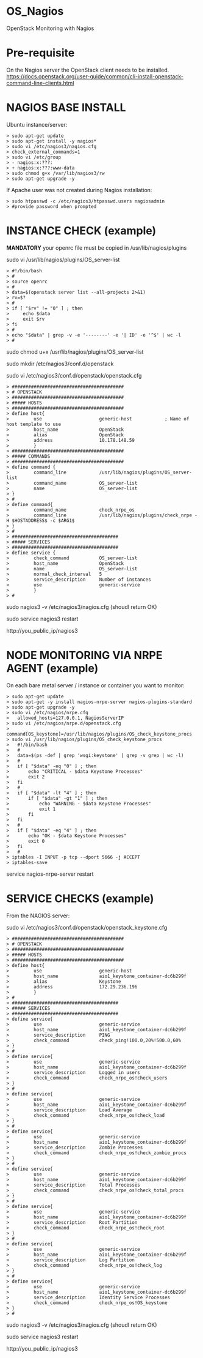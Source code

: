 # OS_Nagios
OpenStack Monitoring with Nagios

# Pre-requisite
On the Nagios server the OpenStack client needs to be installed.
https://docs.openstack.org/user-guide/common/cli-install-openstack-command-line-clients.html 

# NAGIOS BASE INSTALL
 
Ubuntu instance/server:

```
> sudo apt-get update
> sudo apt-get install -y nagios*
> sudo vi /etc/nagios3/nagios.cfg
> check_external_commands=1
> sudo vi /etc/group
> - nagios:x:???:
> + nagios:x:???:www-data
> sudo chmod g+x /var/lib/nagios3/rw
> sudo apt-get upgrade -y
```

If Apache user was not created during Nagios installation:

```
> sudo htpasswd -c /etc/nagios3/htpasswd.users nagiosadmin
> #provide password when prompted
```

# INSTANCE CHECK (example)
 
**MANDATORY** your openrc file must be copied in /usr/lib/nagios/plugins

sudo vi /usr/lib/nagios/plugins/OS_server-list

```
> #!/bin/bash
> #
> source openrc
> # 
> data=$(openstack server list --all-projects 2>&1)
> rv=$?
> #
> if [ "$rv" != "0" ] ; then
>     echo $data
>     exit $rv
> fi
> #
> echo "$data" | grep -v -e '--------' -e '| ID' -e '^$' | wc -l
> #
```

sudo chmod u+x /usr/lib/nagios/plugins/OS_server-list

sudo mkdir /etc/nagios3/conf.d/openstack

sudo vi /etc/nagios3/conf.d/openstack/openstack.cfg

```
> #########################################
> # OPENSTACK
> #########################################
> ##### HOSTS
> #########################################
> define host{
>         use                     generic-host            ; Name of host template to use
>         host_name               OpenStack
>         alias                   OpenStack
>         address                 10.178.148.59
>         }
> #########################################
> ##### COMMANDS
> #########################################
> define command {
>         command_line            /usr/lib/nagios/plugins/OS_server-list
>         command_name            OS_server-list
>         name                    OS_server-list
> }
> #
> define command{
>         command_name            check_nrpe_os
>         command_line            /usr/lib/nagios/plugins/check_nrpe -H $HOSTADDRESS$ -c $ARG1$
> }
> #
> #######################################
> ##### SERVICES
> #######################################
> define service {
>         check_command           OS_server-list
>         host_name               OpenStack
>         name                    OS_server-list
>         normal_check_interval   5
>         service_description     Number of instances
>         use                     generic-service
>         }
> #
```

sudo nagios3 -v /etc/nagios3/nagios.cfg (shoudl return OK)

sudo service nagios3 restart

http://you_public_ip/nagios3


# NODE MONITORING VIA NRPE AGENT (example)
 
On each bare metal server / instance or container you want to monitor:

```
> sudo apt-get update
> sudo apt-get -y install nagios-nrpe-server nagios-plugins-standard
> sudo apt-get upgrade -y
> sudo vi /etc/nagios/nrpe.cfg
>   allowed_hosts=127.0.0.1, NagiosServerIP
> sudo vi /etc/nagios/nrpe.d/openstack.cfg
>   command[OS_keystone]=/usr/lib/nagios/plugins/OS_check_keystone_procs
> sudo vi /usr/lib/nagios/plugins/OS_check_keystone_procs
>   #!/bin/bash
>   #
>   data=$(ps -def | grep 'wsgi:keystone' | grep -v grep | wc -l)
>   #
>   if [ "$data" -eq "0" ] ; then
>       echo "CRITICAL - $data Keystone Processes"
>       exit 2
>   fi
>   #
>   if [ "$data" -lt "4" ] ; then
>       if [ "$data" -gt "1" ] ; then
>           echo "WARNING - $data Keystone Processes"
>           exit 1
>       fi
>   fi
>   #
>   if [ "$data" -eq "4" ] ; then
>       echo "OK - $data Keystone Processes"
>       exit 0
>   fi
>   #
> iptables -I INPUT -p tcp --dport 5666 -j ACCEPT
> iptables-save
```

service nagios-nrpe-server restart

# SERVICE CHECKS (example)

From the NAGIOS server: 

sudo vi /etc/nagios3/conf.d/openstack/openstack_keystone.cfg

```
> #########################################
> # OPENSTACK
> #########################################
> ##### HOSTS
> #########################################
> define host{
>         use                     generic-host
>         host_name               aio1_keystone_container-dc6b299f
>         alias                   Keystone
>         address                 172.29.236.196
>         }
> #
> #######################################
> ##### SERVICES
> #######################################
> define service{
>         use                     generic-service
>         host_name               aio1_keystone_container-dc6b299f
>         service_description     PING
>         check_command           check_ping!100.0,20%!500.0,60%
> }
> #
> define service{
>         use                     generic-service
>         host_name               aio1_keystone_container-dc6b299f
>         service_description     Logged in users
>         check_command           check_nrpe_os!check_users
> }
> #
> define service{
>         use                     generic-service
>         host_name               aio1_keystone_container-dc6b299f
>         service_description     Load Average
>         check_command           check_nrpe_os!check_load
> }
> #
> define service{
>         use                     generic-service
>         host_name               aio1_keystone_container-dc6b299f
>         service_description     Zombie Processes
>         check_command           check_nrpe_os!check_zombie_procs
> }
> #
> define service{
>         use                     generic-service
>         host_name               aio1_keystone_container-dc6b299f
>         service_description     Total Processes
>         check_command           check_nrpe_os!check_total_procs
> }
> #
> define service{
>         use                     generic-service
>         host_name               aio1_keystone_container-dc6b299f
>         service_description     Root Partition
>         check_command           check_nrpe_os!check_root
> }
> #
> define service{
>         use                     generic-service
>         host_name               aio1_keystone_container-dc6b299f
>         service_description     Log Partition
>         check_command           check_nrpe_os!check_log
> }
> #
> define service{
>         use                     generic-service
>         host_name               aio1_keystone_container-dc6b299f
>         service_description     Identity Service Processes
>         check_command           check_nrpe_os!OS_keystone
> }
> #
```

sudo nagios3 -v /etc/nagios3/nagios.cfg (shoudl return OK)

sudo service nagios3 restart

http://you_public_ip/nagios3
